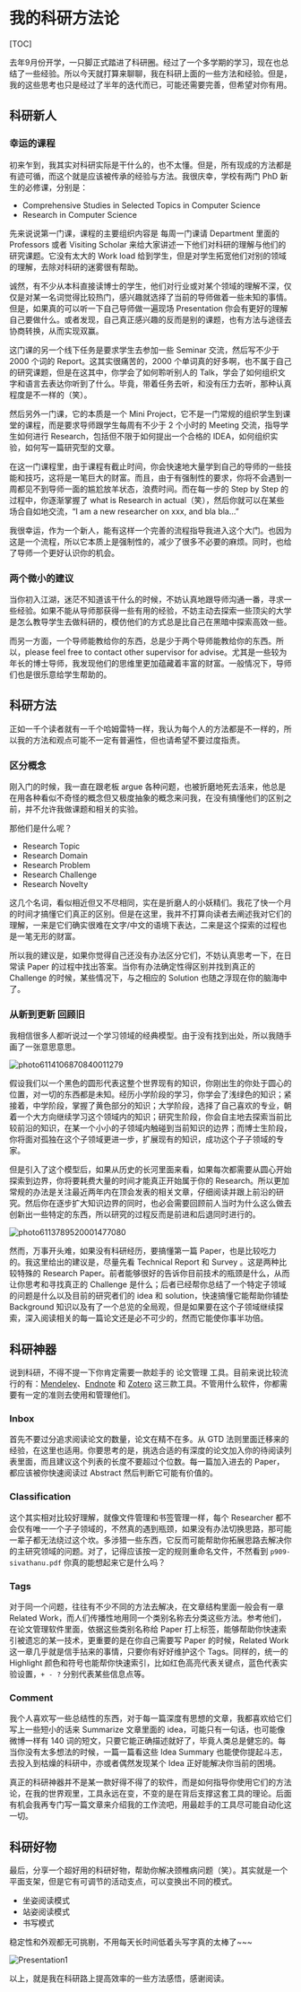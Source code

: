 # 我的科研方法论

[TOC]

去年9月份开学，一只脚正式踏进了科研圈。经过了一个多学期的学习，现在也总结了一些经验。所以今天就打算来聊聊，我在科研上面的一些方法和经验。但是，我的这些思考也只是经过了半年的迭代而已，可能还需要完善，但希望对你有用。

## 科研新人

### 幸运的课程

初来乍到，我其实对科研实际是干什么的，也不太懂。但是，所有现成的方法都是有迹可循，而这个就是应该被传承的经验与方法。我很庆幸，学校有两门 PhD 新生的必修课，分别是：

- Comprehensive Studies in Selected Topics in Computer Science
- Research in Computer Science

先来说说第一门课，课程的主要组织内容是 每周一门课请 Department 里面的 Professors 或者 Visiting Scholar 来给大家讲述一下他们对科研的理解与他们的研究课题。它没有太大的 Work load 给到学生，但是对学生拓宽他们对别的领域的理解，去除对科研的迷雾很有帮助。

诚然，有不少从本科直接读博士的学生，他们对行业或对某个领域的理解不深，仅仅是对某一名词觉得比较热门，感兴趣就选择了当前的导师做着一些未知的事情。但是，如果真的可以听一下自己导师做一遍现场 Presentation 你会有更好的理解自己要做什么。或者发现，自己真正感兴趣的反而是别的课题，也有方法与途径去协商转换，从而实现双赢。

这门课的另一个线下任务是要求学生去参加一些 Seminar 交流，然后写不少于 2000 个词的 Report。这其实很痛苦的，2000 个单词真的好多啊，也不属于自己的研究课题，但是在这其中，你学会了如何聆听别人的 Talk，学会了如何组织文字和语言去表达你听到了什么。毕竟，带着任务去听，和没有压力去听，那种认真程度是不一样的（笑）。

然后另外一门课，它的本质是一个 Mini Project，它不是一门常规的组织学生到课堂的课程，而是要求导师跟学生每周有不少于 2 个小时的 Meeting 交流，指导学生如何进行 Research，包括但不限于如何提出一个合格的 IDEA，如何组织实验，如何写一篇研究型的文章。

在这一门课程里，由于课程有截止时间，你会快速地大量学到自己的导师的一些技能和技巧，这将是一笔巨大的财富。而且，由于有强制性的要求，你将不会遇到一周都见不到导师一面的尴尬放羊状态，浪费时间。而在每一步的 Step by Step 的过程中，你逐渐掌握了 what is Research in actual（笑），然后你就可以在某些场合自如地交流，“I am a new researcher on xxx, and bla bla...”

我很幸运，作为一个新人，能有这样一个完善的流程指导我进入这个大门。也因为这是一个流程，所以它本质上是强制性的，减少了很多不必要的麻烦。同时，也给了导师一个更好认识你的机会。

### 两个微小的建议

当你初入江湖，迷茫不知道该干什么的时候，不妨认真地跟导师沟通一番，寻求一些经验。如果不能从导师那获得一些有用的经验，不妨主动去探索一些顶尖的大学是怎么教导学生去做科研的，模仿他们的方式总是比自己在黑暗中探索高效一些。

而另一方面，一个导师能教给你的东西，总是少于两个导师能教给你的东西。所以，please feel free to contact other supervisor for advise。尤其是一些较为年长的博士导师，我发现他们的思维里更加蕴藏着丰富的财富。一般情况下，导师们也是很乐意给学生帮助的。

## 科研方法

正如一千个读者就有一千个哈姆雷特一样，我认为每个人的方法都是不一样的，所以我的方法和观点可能不一定有普遍性，但也请希望不要过度指责。

### 区分概念

刚入门的时候，我一直在跟老板 argue 各种问题，也被折磨地死去活来，他总是在用各种看似不奇怪的概念但又极度抽象的概念来问我，在没有搞懂他们的区别之前，并不允许我做课题和相关的实验。

那他们是什么呢？

- Research Topic
- Research Domain
- Research Problem
- Research Challenge
- Research Novelty

这几个名词，看似相近但又不尽相同，实在是折磨人的小妖精们。我花了快一个月的时间才搞懂它们真正的区别。但是在这里，我并不打算向读者去阐述我对它们的理解，一来是它们确实很难在文字/中文的语境下表达，二来是这个探索的过程也是一笔无形的财富。

所以我的建议是，如果你觉得自己还没有办法区分它们，不妨认真思考一下，在日常读 Paper 的过程中找出答案。当你有办法确定性得区别并找到真正的 Challenge 的时候，某些情况下，与之相应的 Solution 也随之浮现在你的脑海中了。

### 从新到更新 回顾旧

我相信很多人都听说过一个学习领域的经典模型。由于没有找到出处，所以我随手画了一张意思意思。

![photo6114106870840011279](http://wsine.cn-gd.ufileos.com/image/3B4B2EF7A58AA69AB2B33D8BC049E3F8.jpg)

假设我们以一个黑色的圆形代表这整个世界现有的知识，你刚出生的你处于圆心的位置，对一切的东西都是未知。经历小学阶段的学习，你学会了浅绿色的知识；紧接着，中学阶段，掌握了黄色部分的知识；大学阶段，选择了自己喜欢的专业，朝着一个大方向继续学习这个领域内的知识；研究生阶段，你会自主地去探索当前比较前沿的知识，在某一个小小的子领域内触碰到当前知识的边界；而博士生阶段，你将面对孤独在这个子领域更进一步，扩展现有的知识，成功这个子子领域的专家。

但是引入了这个模型后，如果从历史的长河里面来看，如果每次都需要从圆心开始探索到边界，你将要耗费大量的时间才能真正开始属于你的 Research。所以更加常规的办法是关注最近两年内在顶会发表的相关文章，仔细阅读并跟上前沿的研究。然后你在逐步扩大知识边界的同时，也必会需要回顾前人当时为什么这么做去创新出一些特定的东西，所以研究的过程反而是前进和后退同时进行的。

![photo6113789520001477080](http://wsine.cn-gd.ufileos.com/image/C029ADE261D7FC6D8A5009733EFF3530.jpg)

然而，万事开头难，如果没有科研经历，要搞懂第一篇 Paper，也是比较吃力的。我这里给出的建议是，尽量先看 Technical Report 和 Survey 。这是两种比较特殊的 Research Paper。前者能够很好的告诉你目前技术的瓶颈是什么，从而让你思考和寻找真正的 Challenge 是什么；后者已经帮你总结了一个特定子领域的问题是什么以及目前的研究者们的 idea 和 solution，快速搞懂它能帮助你铺垫 Background 知识以及有了一个总览的全局观，但是如果要在这个子领域继续探索，深入阅读相关的每一篇论文还是必不可少的，然而它能使你事半功倍。

## 科研神器

说到科研，不得不提一下你肯定需要一款趁手的 论文管理 工具。目前来说比较流行的有：[Mendeley](https://www.mendeley.com/)、[Endnote](https://endnote.com/) 和 [Zotero](https://www.zotero.org/) 这三款工具。不管用什么软件，你都需要有一定的准则去使用和管理他们。

### Inbox

首先不要过分追求阅读论文的数量，论文在精不在多。从 GTD 法则里面迁移来的经验，在这里也适用。你要思考的是，挑选合适的有深度的论文加入你的待阅读列表里面，而且建议这个列表的长度不要超过个位数。每一篇加入进去的 Paper，都应该被你快速阅读过 Abstract 然后判断它可能有价值的。

### Classification

这个其实相对比较好理解，就像文件管理和书签管理一样，每个 Researcher 都不会仅有唯一一个子子领域的，不然真的遇到瓶颈，如果没有办法切换思路，那可能一辈子都无法绕过这个坎。多涉猎一些东西，它反而可能帮助你拓展思路去解决你的主研究领域的问题。对了，记得应该按一定的规则重命名文件，不然看到 `p909-sivathanu.pdf` 你真的能想起来它是什么吗？

### Tags

对于同一个问题，往往有不少不同的方法去解决，在文章结构里面一般会有一章 Related Work，而人们传播性地用同一个类别名称去分类这些方法。参考他们，在论文管理软件里面，依据这些类别名称给 Paper 打上标签，能够帮助你快速索引被遗忘的某一技术，更重要的是在你自己需要写 Paper 的时候，Related Work 这一章几乎就是信手拈来的事情，只要你有好好维护这个 Tags。同样的，统一的 Highlight 颜色和符号也能帮你快速索引，比如红色高亮代表关键点，蓝色代表实验设置，`+ - ?` 分别代表某些信息点等。

### Comment

我个人喜欢写一些总结性的东西，对于每一篇深度有思想的文章，我都喜欢给它们写上一些短小的话来 Summarize 文章里面的 idea，可能只有一句话，也可能像微博一样有 140 词的短文，只要它能正确描述就好了，毕竟人类总是健忘的。每当你没有太多想法的时候，一篇一篇看这些 Idea Summary 也能使你提起斗志，去投入到枯燥的科研中，亦或者偶然发现某个 Idea 正好能解决你当前的困境。



真正的科研神器并不是某一款好得不得了的软件，而是如何指导你使用它们的方法论，在我的世界观里，工具永远在变，不变的是在背后支撑这套工具的理论。后面有机会我再专门写一篇文章来介绍我的工作流吧，用最趁手的工具尽可能自动化这一切。

## 科研好物

最后，分享一个超好用的科研好物，帮助你解决颈椎病问题（笑）。其实就是一个平面支架，但是它有可调节的活动支点，可以变换出不同的模式。

- 坐姿阅读模式
- 站姿阅读模式
- 书写模式

稳定性和外观都无可挑剔，不用每天长时间低着头写字真的太棒了~~~

![Presentation1](http://wsine.cn-gd.ufileos.com/image/9AF6E8BD3A39C7FF4FAC8A1606505328.png)



以上，就是我在科研路上提高效率的一些方法感悟，感谢阅读。
